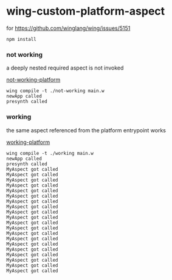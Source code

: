 # wing-custom-platform-aspect

for https://github.com/winglang/wing/issues/5151

```
npm install
```

### not working

a deeply nested required aspect is not invoked

[not-working-platform](./not-working/index.js)

```
wing compile -t ./not-working main.w
newApp called
presynth called
```

### working

the same aspect referenced from the platform entrypoint works

[working-platform](./working/index.js)

```
wing compile -t ./working main.w
newApp called
presynth called
MyAspect got called
MyAspect got called
MyAspect got called
MyAspect got called
MyAspect got called
MyAspect got called
MyAspect got called
MyAspect got called
MyAspect got called
MyAspect got called
MyAspect got called
MyAspect got called
MyAspect got called
MyAspect got called
MyAspect got called
MyAspect got called
MyAspect got called
MyAspect got called
MyAspect got called
MyAspect got called
```
